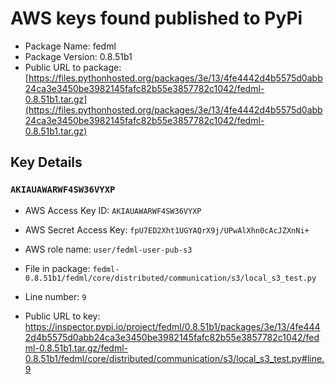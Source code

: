 # AWS keys found published to PyPi

* Package Name: fedml
* Package Version: 0.8.51b1
* Public URL to package: [https://files.pythonhosted.org/packages/3e/13/4fe4442d4b5575d0abb24ca3e3450be3982145fafc82b55e3857782c1042/fedml-0.8.51b1.tar.gz](https://files.pythonhosted.org/packages/3e/13/4fe4442d4b5575d0abb24ca3e3450be3982145fafc82b55e3857782c1042/fedml-0.8.51b1.tar.gz)

## Key Details

### `AKIAUAWARWF4SW36VYXP`

* AWS Access Key ID: `AKIAUAWARWF4SW36VYXP`
* AWS Secret Access Key: `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` 
* AWS role name: `user/fedml-user-pub-s3`
* File in package: `fedml-0.8.51b1/fedml/core/distributed/communication/s3/local_s3_test.py`
* Line number: `9`

* Public URL to key: https://inspector.pypi.io/project/fedml/0.8.51b1/packages/3e/13/4fe4442d4b5575d0abb24ca3e3450be3982145fafc82b55e3857782c1042/fedml-0.8.51b1.tar.gz/fedml-0.8.51b1/fedml/core/distributed/communication/s3/local_s3_test.py#line.9


